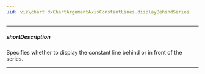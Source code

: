 ```yaml
---
uid: viz\chart:dxChartArgumentAxisConstantLines.displayBehindSeries
---
```

---
##### shortDescription
Specifies whether to display the constant line behind or in front of the series.

---
<!--
![DevExtreme Chart - Display constant lines behind series](/images/ChartJS/chart_argumentAxis_constantLines_displayBehindSeries.png)
-->